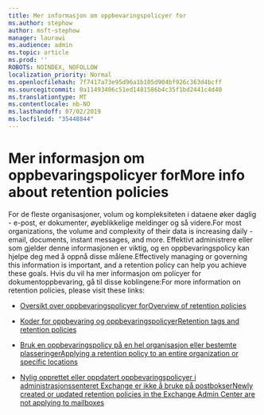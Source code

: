 ```yaml
---
title: Mer informasjon om oppbevaringspolicyer for
ms.author: stephow
author: msft-stephow
manager: laurawi
ms.audience: admin
ms.topic: article
ms.prod: ''
ROBOTS: NOINDEX, NOFOLLOW
localization_priority: Normal
ms.openlocfilehash: 7f7417a73e95d96a1b105d904bf926c363d4bcff
ms.sourcegitcommit: 0a11493406c51ed1481586b4c35f1bd2441c4d40
ms.translationtype: MT
ms.contentlocale: nb-NO
ms.lasthandoff: 07/02/2019
ms.locfileid: "35448844"
---
```

# <a name="more-info-about-retention-policies"></a><span data-ttu-id="6ead4-102">Mer informasjon om oppbevaringspolicyer for</span><span class="sxs-lookup"><span data-stu-id="6ead4-102">More info about retention policies</span></span>

<span data-ttu-id="6ead4-103">For de fleste organisasjoner, volum og kompleksiteten i dataene øker daglig - e-post, er dokumenter, øyeblikkelige meldinger og så videre.</span><span class="sxs-lookup"><span data-stu-id="6ead4-103">For most organizations, the volume and complexity of their data is increasing daily - email, documents, instant messages, and more.</span></span>
<span data-ttu-id="6ead4-104">Effektivt administrere eller som gjelder denne informasjonen er viktig, og en oppbevaringspolicy kan hjelpe deg med å oppnå disse målene.</span><span class="sxs-lookup"><span data-stu-id="6ead4-104">Effectively managing or governing this information is important, and a retention policy can help you achieve these goals.</span></span> <span data-ttu-id="6ead4-105">Hvis du vil ha mer informasjon om policyer for dokumentoppbevaring, gå til disse koblingene:</span><span class="sxs-lookup"><span data-stu-id="6ead4-105">For more information on retention policies, please visit these links:</span></span>

- [<span data-ttu-id="6ead4-106">Oversikt over oppbevaringspolicyer for</span><span class="sxs-lookup"><span data-stu-id="6ead4-106">Overview of retention policies</span></span>](https://docs.microsoft.com/office365/securitycompliance/retention-policies)

- [<span data-ttu-id="6ead4-107">Koder for oppbevaring og oppbevaringspolicyer</span><span class="sxs-lookup"><span data-stu-id="6ead4-107">Retention tags and retention policies</span></span>](https://docs.microsoft.com/exchange/security-and-compliance/messaging-records-management/retention-tags-and-policies)

- [<span data-ttu-id="6ead4-108">Bruk en oppbevaringspolicy på en hel organisasjon eller bestemte plasseringer</span><span class="sxs-lookup"><span data-stu-id="6ead4-108">Applying a retention policy to an entire organization or specific locations</span></span>](https://docs.microsoft.com/office365/securitycompliance/retention-policies#applying-a-retention-policy-to-an-entire-organization-or-specific-locations)

- [<span data-ttu-id="6ead4-109">Nylig opprettet eller oppdatert oppbevaringspolicyer i administrasjonssenteret Exchange er ikke å bruke på postbokser</span><span class="sxs-lookup"><span data-stu-id="6ead4-109">Newly created or updated retention policies in the Exchange Admin Center are not applying to mailboxes</span></span>](https://docs.microsoft.com/alchemyinsights/retention-policies-in-exchange-admin-center-not-working)

